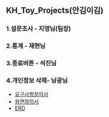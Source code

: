 ## KH_Toy_Projects(안김이김)
### 1.설문조사 - 지영님(팀장)
### 2.통계 - 재현님
### 3.종료버튼 - 석진님
### 4.개인정보 삭제- 남광님


- [요구사항정의서](./Requirement_Definition/Requirement_Definition(%EC%9A%94%EA%B5%AC%EC%82%AC%ED%95%AD%20%EC%A0%95%EC%9D%98%EC%84%9C_%EC%95%88%EA%B9%80%EC%9D%B4%EA%B9%80).xlsx.pdf)
- [화면정의서](./Screen_Definition/Screen_Definition(%ED%99%94%EB%A9%B4%EC%A0%95%EC%9D%98%EC%84%9C_%EC%95%88%EA%B9%80%EC%9D%B4%EA%B9%80).pdf)
- [ERD](./ERD/Health_Club_Survey.png)